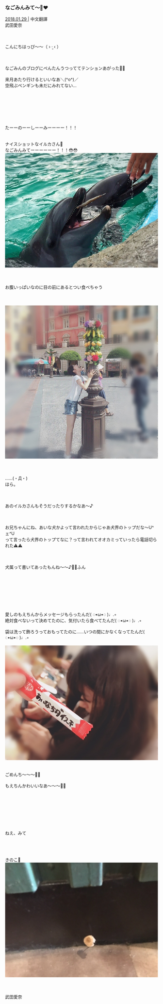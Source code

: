 ### なごみんみて〜🐬❤︎
<a target="_blank" rel="noreferrer noopener" href="http://blog.nanabunnonijyuuni.com/s/n227/diary/detail/449?ima=1914&cd=blog">2018.01.29 </a>| 中文翻譯<a target="_blank" rel="noreferrer noopener" href=""></a><br>
武田愛奈<br><br><br><br>
こんにちはっぴ〜〜（ › ·̮ ‹ ）<br><br><br><br>
なごみんのブログにぺんたんうつっててテンションあがった🐧💕<br><br>
来月あたり行けるといいなあ＼(^o^)／<br>
空飛ぶペンギンも未だにみれてない…<br><br><br><br><br><br><br><br>
たーーのーーしーーみーーーー！！！<br><br><br>
ナイスショットなイルカさん🐬<br>
なごみんみてーーーーーー！！！😳😳<br>
<img src="../../../../../Album/Backup/Blog/Aina/Jan2018/20180129_Blog_Aina_1.jpg"><br><br><br><br>
お腹いっぱいなのに目の前にあるとつい食べちゃう<br><br><br><br>
<img src="../../../../../Album/Backup/Blog/Aina/Jan2018/20180129_Blog_Aina_2.jpg"><br><br><br><br>
……(・Д・)<br>
ほら。<br><br><br><br>
あのイルカさんもそうだったりするかなあ〜♪<br><br><br><br>
お兄ちゃんにね、あいな犬かよって言われたからじゃあ犬界のトップだな〜U^ェ^U<br>
って言ったら犬界のトップてなに？って言われてオオカミっていったら電話切られた⚠️⚠️<br><br><br><br>
犬属って書いてあったもんね〜〜♪👐🏻ふん<br><br><br><br><br><br><br><br><br>
愛しのもえちんからメッセージもらったんだ( ◌︎•ω•◌︎ )♩︎.◦︎<br>
絶対食べないって決めてたのに、気付いたら食べてたんだ( ◌︎•ω•◌︎ )♩︎.◦︎<br><br>
袋は洗って飾ろうっておもってたのに……いつの間にかなくなってたんだ( ◌︎•ω•◌︎ )♩︎.◦︎<br><br>
<img src="../../../../../Album/Backup/Blog/Aina/Jan2018/20180129_Blog_Aina_3.jpg"><br><br><br>
ごめんち〜〜〜🐣💕<br><br>
もえちんかわいいなあ〜〜〜🐣💕<br><br><br><br><br><br><br><br><br>
ねえ、みて<br><br><br><br><br>
きのこ🍄<br>
<img src="../../../../../Album/Backup/Blog/Aina/Jan2018/20180129_Blog_Aina_4.jpg"><br><br><br><br>
武田愛奈